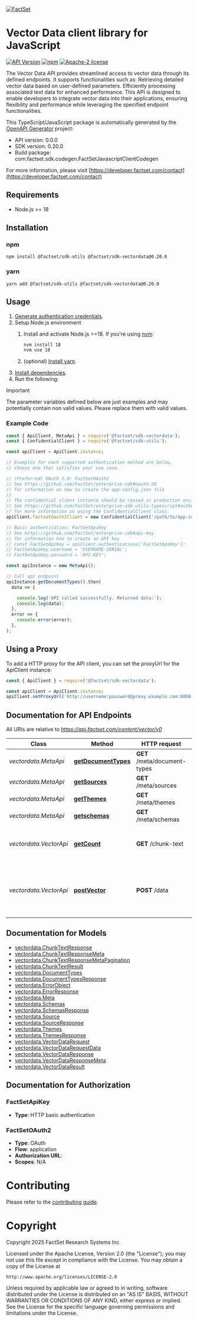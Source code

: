 [![FactSet](https://raw.githubusercontent.com/factset/enterprise-sdk/main/docs/images/factset-logo.svg)](https://www.factset.com)

# Vector Data client library for JavaScript

[![API Version](https://img.shields.io/badge/api-v0.0.0-blue)](https://developer.factset.com/api-catalog/vector-data-api)
[![npm](https://img.shields.io/badge/npm-v0.20.0-orange)](https://www.npmjs.com/package/@factset/sdk-vectordata/v/0.20.0)
[![Apache-2 license](https://img.shields.io/badge/license-Apache2-brightgreen.svg)](https://www.apache.org/licenses/LICENSE-2.0)

The Vector Data API provides streamlined access to vector data through its defined endpoints. It supports functionalities such as:
Retrieving detailed vector data based on user-defined parameters.
Efficiently processing associated text data for enhanced performance.
This API is designed to enable developers to integrate vector data into their applications, ensuring flexibility and performance while leveraging the specified endpoint functionalities.

This TypeScript/JavaScript package is automatically generated by the [OpenAPI Generator](https://openapi-generator.tech) project:

- API version: 0.0.0
- SDK version: 0.20.0
- Build package: com.factset.sdk.codegen.FactSetJavascriptClientCodegen

For more information, please visit [https://developer.factset.com/contact](https://developer.factset.com/contact)

## Requirements

* Node.js >= 18

## Installation

### npm

```shell
npm install @factset/sdk-utils @factset/sdk-vectordata@0.20.0
```

### yarn

```shell
yarn add @factset/sdk-utils @factset/sdk-vectordata@0.20.0
```

## Usage

1. [Generate authentication credentials](../../../../README.md#authentication).
2. Setup Node.js environment
   1. Install and activate Node.js >=18. If you're using [nvm](https://github.com/nvm-sh/nvm):

      ```sh
      nvm install 18
      nvm use 18
      ```

   2. (optional) [Install yarn](https://yarnpkg.com/getting-started/install).
3. [Install dependencies](#installation).
4. Run the following:

> [!IMPORTANT]
> The parameter variables defined below are just examples and may potentially contain non valid values. Please replace them with valid values.

### Example Code


```javascript
const { ApiClient, MetaApi } = require('@factset/sdk-vectordata');
const { ConfidentialClient } = require('@factset/sdk-utils');

const apiClient = ApiClient.instance;

// Examples for each supported authentication method are below,
// choose one that satisfies your use case.

// (Preferred) OAuth 2.0: FactSetOAuth2
// See https://github.com/FactSet/enterprise-sdk#oauth-20
// for information on how to create the app-config.json file
//
// The confidential client instance should be reused in production environments.
// See https://github.com/FactSet/enterprise-sdk-utils-typescript#authentication
// for more information on using the ConfidentialClient class
apiClient.factsetOauth2Client = new ConfidentialClient('/path/to/app-config.json');

// Basic authentication: FactSetApiKey
// See https://github.com/FactSet/enterprise-sdk#api-key
// for information how to create an API key
// const FactSetApiKey = apiClient.authentications['FactSetApiKey'];
// FactSetApiKey.username = 'USERNAME-SERIAL';
// FactSetApiKey.password = 'API-KEY';

const apiInstance = new MetaApi();

// Call api endpoint
apiInstance.getDocumentTypes().then(
  data => {

    console.log('API called successfully. Returned data:');
    console.log(data);
  },
  error => {
    console.error(error);
  },
);

```


## Using a Proxy

To add a HTTP proxy for the API client, you can set the proxyUrl for the ApiClient instance:

```javascript
const { ApiClient } = require('@factset/sdk-vectordata');

const apiClient = ApiClient.instance;
apiClient.setProxyUrl('http://username:password@proxy.example.com:8080');
```

## Documentation for API Endpoints

All URIs are relative to *https://api.factset.com/content/vector/v0*

Class | Method | HTTP request | Description
------------ | ------------- | ------------- | -------------
*vectordata.MetaApi* | [**getDocumentTypes**](docs/MetaApi.md#getDocumentTypes) | **GET** /meta/document-types | Returns the document types.
*vectordata.MetaApi* | [**getSources**](docs/MetaApi.md#getSources) | **GET** /meta/sources | Returns the sources.
*vectordata.MetaApi* | [**getThemes**](docs/MetaApi.md#getThemes) | **GET** /meta/themes | Returns the themes.
*vectordata.MetaApi* | [**getschemas**](docs/MetaApi.md#getschemas) | **GET** /meta/schemas | Returns the schemas.
*vectordata.VectorApi* | [**getCount**](docs/VectorApi.md#getCount) | **GET** /chunk-text | Returns chunked text for the given vectorId.
*vectordata.VectorApi* | [**postVector**](docs/VectorApi.md#postVector) | **POST** /data | Return vector information based on the input parameters below


## Documentation for Models

 - [vectordata.ChunkTextResponse](docs/ChunkTextResponse.md)
 - [vectordata.ChunkTextResponseMeta](docs/ChunkTextResponseMeta.md)
 - [vectordata.ChunkTextResponseMetaPagination](docs/ChunkTextResponseMetaPagination.md)
 - [vectordata.ChunkTextResult](docs/ChunkTextResult.md)
 - [vectordata.DocumentTypes](docs/DocumentTypes.md)
 - [vectordata.DocumentTypesResponse](docs/DocumentTypesResponse.md)
 - [vectordata.ErrorObject](docs/ErrorObject.md)
 - [vectordata.ErrorResponse](docs/ErrorResponse.md)
 - [vectordata.Meta](docs/Meta.md)
 - [vectordata.Schemas](docs/Schemas.md)
 - [vectordata.SchemasResponse](docs/SchemasResponse.md)
 - [vectordata.Source](docs/Source.md)
 - [vectordata.SourceResponse](docs/SourceResponse.md)
 - [vectordata.Themes](docs/Themes.md)
 - [vectordata.ThemesResponse](docs/ThemesResponse.md)
 - [vectordata.VectorDataRequest](docs/VectorDataRequest.md)
 - [vectordata.VectorDataRequestData](docs/VectorDataRequestData.md)
 - [vectordata.VectorDataResponse](docs/VectorDataResponse.md)
 - [vectordata.VectorDataResponseMeta](docs/VectorDataResponseMeta.md)
 - [vectordata.VectorDataResult](docs/VectorDataResult.md)


## Documentation for Authorization



### FactSetApiKey

- **Type**: HTTP basic authentication



### FactSetOAuth2


- **Type**: OAuth
- **Flow**: application
- **Authorization URL**: 
- **Scopes**: N/A


# Contributing

Please refer to the [contributing guide](../../../../CONTRIBUTING.md).

# Copyright

Copyright 2025 FactSet Research Systems Inc

Licensed under the Apache License, Version 2.0 (the "License");
you may not use this file except in compliance with the License.
You may obtain a copy of the License at

    http://www.apache.org/licenses/LICENSE-2.0

Unless required by applicable law or agreed to in writing, software
distributed under the License is distributed on an "AS IS" BASIS,
WITHOUT WARRANTIES OR CONDITIONS OF ANY KIND, either express or implied.
See the License for the specific language governing permissions and
limitations under the License.
